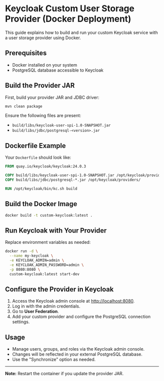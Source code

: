 # Keycloak Custom User Storage Provider (Docker Deployment)

This guide explains how to build and run your custom Keycloak service with a user storage provider using Docker.

## Prerequisites

- Docker installed on your system
- PostgreSQL database accessible to Keycloak

## Build the Provider JAR

First, build your provider JAR and JDBC driver:

```bash
mvn clean package
```

Ensure the following files are present:
- `build/libs/keycloak-user-spi-1.0-SNAPSHOT.jar`
- `build/libs/jdbc/postgresql-<version>.jar`

## Dockerfile Example

Your `Dockerfile` should look like:

```dockerfile
FROM quay.io/keycloak/keycloak:24.0.3

COPY build/libs/keycloak-user-spi-1.0-SNAPSHOT.jar /opt/keycloak/providers/
COPY build/libs/jdbc/postgresql-*.jar /opt/keycloak/providers/

RUN /opt/keycloak/bin/kc.sh build
```

## Build the Docker Image

```bash
docker build -t custom-keycloak:latest .
```

## Run Keycloak with Your Provider

Replace environment variables as needed:

```bash
docker run -d \
  --name my-keycloak \
  -e KEYCLOAK_ADMIN=admin \
  -e KEYCLOAK_ADMIN_PASSWORD=admin \
  -p 8080:8080 \
  custom-keycloak:latest start-dev
```

## Configure the Provider in Keycloak

1. Access the Keycloak admin console at [http://localhost:8080](http://localhost:8080).
2. Log in with the admin credentials.
3. Go to **User Federation**.
4. Add your custom provider and configure the PostgreSQL connection settings.

## Usage

- Manage users, groups, and roles via the Keycloak admin console.
- Changes will be reflected in your external PostgreSQL database.
- Use the "Synchronize" option as needed.

---
**Note:** Restart the container if you update the provider JAR.